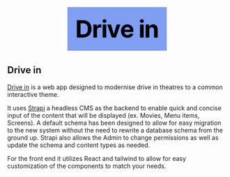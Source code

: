 <center>
  <img height="100px" src="https://github.com/owen-duncan-snobel/driveIn/blob/master/images/drivein.png?raw=true">
</center>

 <p align="center"> <h2>Drive in </h2> </p>
 
 
[Drive in](https://driveinfrontend.herokuapp.com) is a web app designed to modernise drive in theatres to a common interactive theme.

 It uses [Strapi](https://github.com/strapi/strapi) a headless CMS as the backend to enable quick and concise input of the content that will be displayed (ex. Movies, Menu items, Screens). A default schema has been designed to allow for easy migration to the new system without the need to rewrite a database schema from the ground up. Strapi also allows the Admin to change permissions as well as update the schema and content types as needed. 

For the front end it utilizes React and tailwind to allow for easy customization of the components to match your needs.


